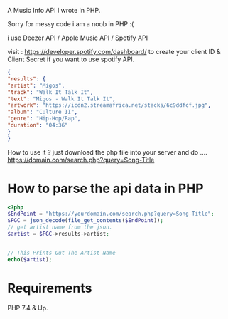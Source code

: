 A Music Info API I wrote in PHP.

Sorry for messy code i am a noob in PHP :(

i use Deezer API / Apple Music API / Spotify API

visit : https://developer.spotify.com/dashboard/ 
to create your client ID & Client Secret if you want to use spotify API.



```JSON
{
"results": {
"artist": "Migos",
"track": "Walk It Talk It",
"text": "Migos - Walk It Talk It",
"artwork": "https://icdn2.streamafrica.net/stacks/6c9ddfcf.jpg",
"album": "Culture II",
"genre": "Hip-Hop/Rap",
"duration": "04:36"
}
}
```

How to use it ? just download the php file into your server and do .... https://domain.com/search.php?query=Song-Title



<h1>How to parse the api data in PHP</h1>

```php
<?php
$EndPoint = "https://yourdomain.com/search.php?query=Song-Title";
$FGC = json_decode(file_get_contents($EndPoint));
// get artist name from the json.
$artist = $FGC->results->artist;


// This Prints Out The Artist Name
echo($artist);

```

<h1>Requirements</h1>
PHP 7.4 & Up.
